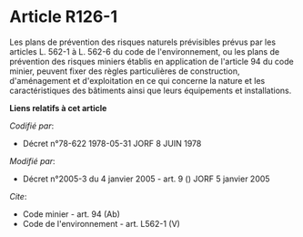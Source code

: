 # Article R126-1

Les plans de prévention des risques naturels prévisibles prévus par les articles L. 562-1 à L. 562-6 du code de
l'environnement, ou les plans de prévention des risques miniers établis en application de l'article 94 du code minier,
peuvent fixer des règles particulières de construction, d'aménagement et d'exploitation en ce qui concerne la nature et les
caractéristiques des bâtiments ainsi que leurs équipements et installations.

**Liens relatifs à cet article**

_Codifié par_:

  - Décret n°78-622 1978-05-31 JORF 8 JUIN 1978

_Modifié par_:

  - Décret n°2005-3 du 4 janvier 2005 - art. 9 () JORF 5 janvier 2005

_Cite_:

  - Code minier - art. 94 (Ab)
  - Code de l'environnement - art. L562-1 (V)
